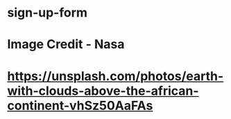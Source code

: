 # sign-up-form
# Image Credit - Nasa
# https://unsplash.com/photos/earth-with-clouds-above-the-african-continent-vhSz50AaFAs